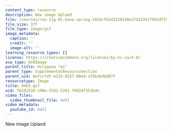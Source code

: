 ```yaml
---
content_type: resource
description: New image Uplaod
file: /courses/res-21g-01-kana-spring-2010/f6242516198e37d25261f892df353bde_0463.gif
file_size: 377
file_type: image/gif
image_metadata:
  caption: ''
  credit: ''
  image-alt: ''
learning_resource_types: []
license: https://creativecommons.org/licenses/by-nc-sa/4.0/
ocw_type: OCWImage
parent_title: Hiragana "mi"
parent_type: SupplementalResourceSection
parent_uid: 6efcc7df-e219-8157-89a9-a76b1b4bd87f
resourcetype: Image
title: 0463.gif
uid: f6242516-198e-37d2-5261-f892df353bde
video_files:
  video_thumbnail_file: null
video_metadata:
  youtube_id: null
---
```

New image Uplaod